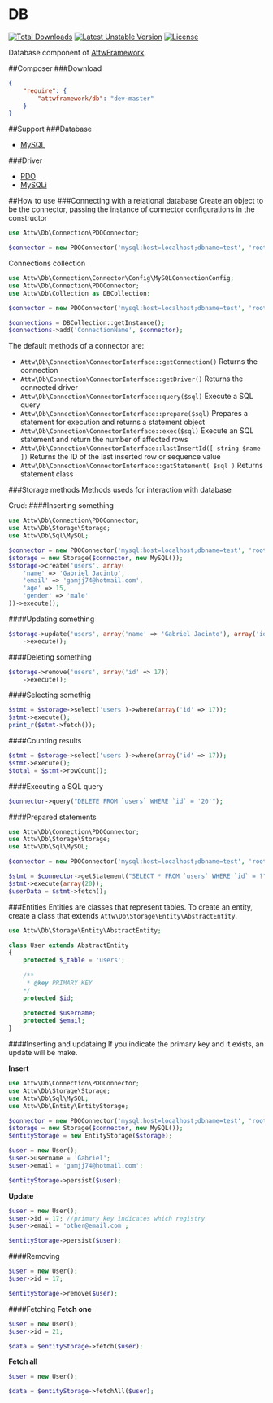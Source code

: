 DB
========
[![Total Downloads](https://poser.pugx.org/attwframework/db/downloads.png)](https://packagist.org/packages/attwframework/db) [![Latest Unstable Version](https://poser.pugx.org/attwframework/db/v/unstable.png)](https://packagist.org/packages/attwframework/db) [![License](https://poser.pugx.org/attwframework/db/license.png)](https://packagist.org/packages/attwframework/db)

Database component of [AttwFramework](https://github.com/attwframework/framework).

##Composer
###Download
```json
{
    "require": {
        "attwframework/db": "dev-master"
    }
}
```
##Support
###Database
* [MySQL](http://www.mysql.com/)

###Driver
* [PDO](http://www.php.net/manual/en/book.pdo.php)
* [MySQLi](https://php.net/manual/pt_BR/book.mysqli.php)

##How to use
###Connecting with a relational database
Create an object to be the connector, passing the instance of connector configurations in the constructor
```php
use Attw\Db\Connection\PDOConnector;

$connector = new PDOConnector('mysql:host=localhost;dbname=test', 'root', 'pass');
```
Connections collection
```php
use Attw\Db\Connection\Connector\Config\MySQLConnectionConfig;
use Attw\Db\Connection\PDOConnector;
use Attw\Db\Collection as DBCollection;

$connector = new PDOConnector('mysql:host=localhost;dbname=test', 'root', 'pass');

$connections = DBCollection::getInstance();
$connections->add('ConnectionName', $connector);
```
The default methods of a connector are:
* ```Attw\Db\Connection\ConnectorInterface::getConnection()``` Returns the connection
* ```Attw\Db\Connection\ConnectorInterface::getDriver()``` Returns the connected driver
* ```Attw\Db\Connection\ConnectorInterface::query($sql)``` Execute a SQL query
* ```Attw\Db\Connection\ConnectorInterface::prepare($sql)``` Prepares a statement for execution and returns a statement object
* ```Attw\Db\Connection\ConnectorInterface::exec($sql)``` Execute an SQL statement and return the number of affected rows
* ```Attw\Db\Connection\ConnectorInterface::lastInsertId([ string $name ])``` Returns the ID of the last inserted row or sequence value
* ```Attw\Db\Connection\ConnectorInterface::getStatement( $sql )``` Returns statement class

###Storage methods
Methods useds for interaction with database

Crud:
####Inserting something
```php
use Attw\Db\Connection\PDOConnector;
use Attw\Db\Storage\Storage;
use Attw\Db\Sql\MySQL;

$connector = new PDOConnector('mysql:host=localhost;dbname=test', 'root', 'pass');
$storage = new Storage($connector, new MySQL());
$storage->create('users', array(
    'name' => 'Gabriel Jacinto', 
    'email' => 'gamjj74@hotmail.com',
    'age' => 15,
    'gender' => 'male'
))->execute();
```
####Updating something
```php
$storage->update('users', array('name' => 'Gabriel Jacinto'), array('id' => 17))
    ->execute();
```
####Deleting something
```php
$storage->remove('users', array('id' => 17))
    ->execute();
```
####Selecting somethig
```php
$stmt = $storage->select('users')->where(array('id' => 17));
$stmt->execute();
print_r($stmt->fetch());
```
####Counting results
```php
$stmt = $storage->select('users')->where(array('id' => 17));
$stmt->execute();
$total = $stmt->rowCount();
```
####Executing a SQL query
```php
$connector->query("DELETE FROM `users` WHERE `id` = '20'");
```
####Prepared statements
```php
use Attw\Db\Connection\PDOConnector;
use Attw\Db\Storage\Storage;
use Attw\Db\Sql\MySQL;

$connector = new PDOConnector('mysql:host=localhost;dbname=test', 'root', 'pass');

$stmt = $connector->getStatement("SELECT * FROM `users` WHERE `id` = ?");
$stmt->execute(array(20));
$userData = $stmt->fetch();
```
###Entities
Entities are classes that represent tables.
To create an entity, create a class that extends ```Attw\Db\Storage\Entity\AbstractEntity```.
```php
use Attw\Db\Storage\Entity\AbstractEntity;

class User extends AbstractEntity
{
    protected $_table = 'users';
    
    /**
     * @key PRIMARY KEY
    */
    protected $id;
    
    protected $username;
    protected $email;
}
```
####Inserting and updataing
If you indicate the primary key and it exists, an update will be make.

**Insert**
```php
use Attw\Db\Connection\PDOConnector;
use Attw\Db\Storage\Storage;
use Attw\Db\Sql\MySQL;
use Attw\Db\Entity\EntityStorage;

$connector = new PDOConnector('mysql:host=localhost;dbname=test', 'root', 'pass');
$storage = new Storage($connector, new MySQL());
$entityStorage = new EntityStorage($storage);

$user = new User();
$user->username = 'Gabriel';
$user->email = 'gamjj74@hotmail.com';

$entityStorage->persist($user);
```
**Update**
```php
$user = new User();
$user->id = 17; //primary key indicates which registry
$user->email = 'other@email.com';

$entityStorage->persist($user);
```
####Removing
```php
$user = new User();
$user->id = 17;

$entityStorage->remove($user);
```
####Fetching
**Fetch one**
```php
$user = new User();
$user->id = 21;

$data = $entityStorage->fetch($user);
```
**Fetch all**
```php
$user = new User();

$data = $entityStorage->fetchAll($user);
```

